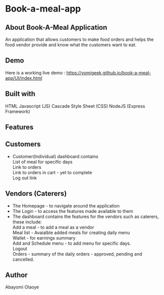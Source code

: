 # Book-a-meal-app

## About Book-A-Meal Application
An application that allows customers to make food orders and helps the food vendor provide and know what the customers want to eat.

## Demo
Here is a working live demo : https://yomigeek.github.io/book-a-meal-app/UI/index.html

## Built with 
HTML
Javascript (JS)
Cascade Style Sheet (CSS)
NodeJS (Express Framework)


## Features

## Customers
<ul>
  <li>
    Customer(Individual) dashboard contains
    <br />
    List of meal for specific days
    <br />
    Link to orders
    <br />
    Link to orders in cart - yet to complete
    <br />
    Log out link 
    <br />
  </li>
</ul>

## Vendors (Caterers)
<ul>
  <li>The Homepage - to navigate around the application</li>
  <li>The Login - to access the features made available to them </li>
  <li>The dashboard contains the features for the vendors such as caterers, these include: 
    <br />
    Add a meal - to add a meal as a vendor
    <br />
    Meal list - Avaialble added meals for creating daily menu
    <br />
    Wallet - for earnings summary
    <br />
    Add and Schedule menu - to add menu for specific days.
    <br />
    Logout
    <br />
    Orders - summary of the daily orders - approved, pending and cancelled. 
  </li>
</ul>
  
## Author 
Abayomi Olaoye
